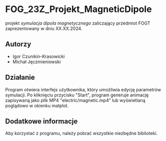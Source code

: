 # FOG_23Z_Projekt_MagneticDipole
projekt *symulacja dipola magnetycznego* zaliczający przedmiot FOGT zaprezentowany w dniu XX.XX.2024. 

## Autorzy 
- Igor Czunikin-Krasowicki
- Michał Jęczmieniowski

## Działanie
Program otwiera interfejs użytkownika, który umożliwia edycję parametrów symulacji. Po kliknięciu przycisku "Start", program generuje animację zapisywaną jako plik MP4 "electric/magnetic.mp4" lub wyświetlaną poglądowo w okienku matplot.

## Dodatkowe informacje
Aby korzystać z programu, należy pobrać wszystkie niezbędne biblioteki.
